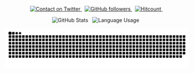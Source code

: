 <p align="center">
  <a href="https://twitter.com/idealeer">
  <img alt="Contact on Twitter" src="https://img.shields.io/badge/-@idealeer-0088CC?style=flat&logo=Twitter"/img>
  </a> &nbsp
  <a href="https://github.com/idealeer?tab=followers">
  <img alt="GitHub followers" src="https://img.shields.io/github/followers/idealeer?label=GitHub%20Followers&style=social"> 
  </a> &nbsp
  <a href="https://github.com/idealeer">
  <img alt="Hitcount" src="https://hits.seeyoufarm.com/api/count/incr/badge.svg?url=https%3A%2F%2Fgithub.com%2Fidealeer%2Fidealeer&count_bg=%2300AEFF&title_bg=%23000000&icon=&icon_color=%23E7E7E7&title=Profile%20Views&#58;&edge_flat=false">
  </a> &nbsp
</p>
<p align="center">
  <img alt="GitHub Stats" src="https://github-readme-stats-git-masterrstaa-rickstaa.vercel.app/api?username=idealeer&count_private=true&theme=chartreuse&show_icons=true&hide_border=true&hide_title=true&hide_rank=true"> &nbsp
  <img alt="Language Usage" src="https://github-readme-stats-git-masterrstaa-rickstaa.vercel.app/api/top-langs/?username=idealeer&count_private=true&theme=chartreuse&hide_border=true&layout=compact&langs_count=6"> &nbsp
</p>

<picture>
  <source media="(prefers-color-scheme: dark)" srcset="https://raw.githubusercontent.com/idealeer/idealeer/snake/github-contribution-grid-snake-dark.svg">
  <source media="(prefers-color-scheme: light)" srcset="https://raw.githubusercontent.com/idealeer/idealeer/snake/github-contribution-grid-snake.svg">
  <img alt="github contribution grid snake animation" src="https://raw.githubusercontent.com/idealeer/idealeer/snake/github-contribution-grid-snake.svg">
</picture>
